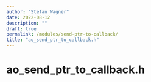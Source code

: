 ```yaml
---
author: "Stefan Wagner"
date: 2022-08-12
description: ""
draft: true
permalink: /modules/send-ptr-to-callback/
title: "ao_send_ptr_to_callback.h"
---
```


# ao_send_ptr_to_callback.h
